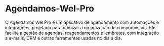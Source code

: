# Agendamos-Wel-Pro

O Agendamos Wel Pro é um aplicativo de agendamento com automações e integrações, projetado para otimizar a organização de compromissos. Ele facilita a gestão de agendas, reagendamentos e lembretes, com integração a e-mails, CRM e outras ferramentas usadas no dia a dia. 
